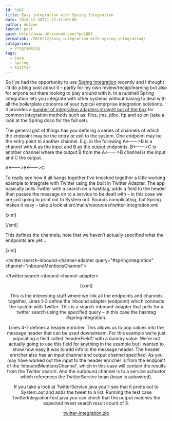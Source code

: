 ```yaml
---
id: 1007
title: Easy integration with Spring Integration
date: 2010-12-30T21:22:31+00:00
author: deline
layout: post
guid: http://www.delineneo.com/?p=1007
permalink: /2010/12/easy-integration-with-spring-integration/
categories:
  - Programming
tags:
  - java
  - spring
  - twitter
---
```

So I&#8217;ve had the opportunity to use [Spring Integration](http://www.springsource.org/spring-integration) recently and I thought I&#8217;d do a blog post about it &#8211; partly for my own review/recap/learning but also for anyone out there looking to play around with it. In a nutshell Spring Integration lets you integrate with other systems without having to deal with all the boilerplate concerns of your typical enterprise integration solutions. It provides a [number of integration adapters straight out of the box](http://static.springsource.org/spring-integration/docs/2.0.0.RELEASE/reference/htmlsingle/#spring-integration-adapters) for common integration methods such as: files, jms, jdbc, ftp and so on (take a look at the Spring doco for the full set).

The general gist of things has you defining a series of channels of which the endpoint may be the entry or exit to the system. One endpoint may be the entry point to another channel. E.g. in the following A<&#8212;&#8212;&#8211;>B is a channel with A as the input and B as the output endpoints. B<&#8212;&#8212;&#8211;>C is another channel where the output B from the A<&#8212;&#8212;&#8211;>B channel is the input and C the output.

A<&#8212;&#8212;&#8211;>B<&#8212;&#8212;&#8211;>C

To really see how it all hangs together I&#8217;ve knocked together a little working example to integrate with Twitter using the built in Twitter Adapter. The app basically polls Twitter with a search on a hashtag, adds a field to the header then passes the message on to a service to be dealt with &#8211; in this case we are just going to print out to System.out. Sounds complicating, but Spring makes it easy &#8211; take a look at src/main/resources/twitter-integration.xml.

[xml]
  
<channel id="inboundMentionsChannel"/>
  
<channel id="inputServiceActivatorChannel"/>
  
[/xml]

This defines the channels, note that we haven&#8217;t actually specified what the endpoints are yet&#8230;

[xml]

<twitter:search-inbound-channel-adapter query="#springintegration" channel="inboundMentionsChannel">
   
<poller fixed-rate="5000" max-messages-per-poll="3"/>
   
</twitter:search-inbound-channel-adapter>

<header-enricher input-channel="inboundMentionsChannel" output-channel="inputServiceActivatorChannel">
   
<header name="headerField1" value="dummy header value"/>
   
</header-enricher>

[/xml]

This is the interesting stuff where we link all the endpoints and channels together. Lines 1-3 define the inbound adapter (endpoint) which connects the system with Twitter. This is a search-inbound-adapter that polls for a twitter search using the specified query &#8211; in this case the hashtag #springintegration.

Lines 4-7 defines a header enricher. This allows us to pop values into the message header that can be used downstream. For this example we&#8217;re just populating a field called &#8216;headerField1&#8217; with a dummy value. We&#8217;re not actually going to use this field for anything in the example but I wanted to show how easy it was to add info to the message header. The header enricher also has an input channel and output channel specified. As you may have worked out the input to the header enricher is from the endpoint of the &#8216;inboundMentionsChannel&#8217;, which in this case will contain the results from the Twitter search. And the outbound channel is to a service activator which references the TwitterService bean (bean is autowired).

If you take a look at TwitterService.java you&#8217;ll see that it prints out to System.out and adds the tweet to a list. Running the test case TwitterIntegrationTest.java you can check that the output matches the expected tweet search result count of 3.

[twitter-integration.zip](http://www.delineneo.com/wp-content/uploads/2010/12/twitter-integration.zip)